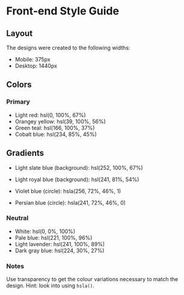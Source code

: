# Front-end Style Guide

## Layout

The designs were created to the following widths:

- Mobile: 375px
- Desktop: 1440px

## Colors

### Primary

- Light red: hsl(0, 100%, 67%)
- Orangey yellow: hsl(39, 100%, 56%)
- Green teal: hsl(166, 100%, 37%)
- Cobalt blue: hsl(234, 85%, 45%)

## Gradients

- Light slate blue (background): hsl(252, 100%, 67%)
- Light royal blue (background): hsl(241, 81%, 54%)

- Violet blue (circle): hsla(256, 72%, 46%, 1)
- Persian blue (circle): hsla(241, 72%, 46%, 0)



### Neutral

- White: hsl(0, 0%, 100%)
- Pale blue: hsl(221, 100%, 96%)
- Light lavender: hsl(241, 100%, 89%)
- Dark gray blue: hsl(224, 30%, 27%)

### Notes

Use transparency to get the colour variations necessary to match the design. Hint: look into using `hsla()`.

[//]: # ()
[//]: # (## Typography)

[//]: # ()
[//]: # (### Body Copy)

[//]: # ()
[//]: # (- Font size &#40;paragraphs&#41;: 18px)

[//]: # ()
[//]: # (### Font)

[//]: # ()
[//]: # (- Family: [Hanken Grotesk]&#40;https://fonts.google.com/specimen/Hanken+Grotesk&#41;)

[//]: # (- Weights: 500, 700, 800)

